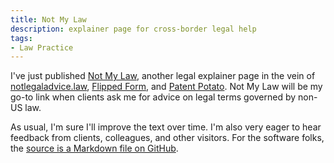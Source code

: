 ```yaml
---
title: Not My Law
description: explainer page for cross-border legal help
tags:
- Law Practice
---
```


I've just published [Not My Law](https://notmylaw.com), another legal explainer page in the vein of [notlegaladvice.law](https://notlegaladvice.law), [Flipped Form](https://flippedform.com), and [Patent Potato](https://patentpotato.com).  Not My Law will be my go-to link when clients ask me for advice on legal terms governed by non-US law.

As usual, I'm sure I'll improve the text over time.  I'm also very eager to hear feedback from clients, colleagues, and other visitors.  For the software folks, the [source is a Markdown file on GitHub](https://github.com/kemitchell/notmylaw.com/blob/main/homepage.md).
